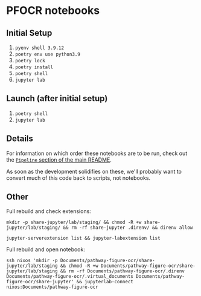 # PFOCR notebooks

## Initial Setup

1. `pyenv shell 3.9.12`
2. `poetry env use python3.9`
3. `poetry lock`
4. `poetry install`
5. `poetry shell`
6. `jupyter lab`

## Launch (after initial setup)

1. `poetry shell`
2. `jupyter lab`

## Details

For information on which order these notebooks are to be run, check out the [`Pipeline` section of the main README](https://github.com/wikipathways/pathway-figure-ocr#pipeline).

As soon as the development solidifies on these, we'll probably want to convert much of this code back to scripts, not notebooks.

## Other

Full rebuild and check extensions:

```
mkdir -p share-jupyter/lab/staging/ && chmod -R +w share-jupyter/lab/staging/ && rm -rf share-jupyter .direnv/ && direnv allow
```

```
jupyter-serverextension list && jupyter-labextension list
```

Full rebuild and open notebook:

```
ssh nixos 'mkdir -p Documents/pathway-figure-ocr/share-jupyter/lab/staging && chmod -R +w Documents/pathway-figure-ocr/share-jupyter/lab/staging && rm -rf Documents/pathway-figure-ocr/.direnv Documents/pathway-figure-ocr/.virtual_documents Documents/pathway-figure-ocr/share-jupyter' && jupyterlab-connect nixos:Documents/pathway-figure-ocr
```
